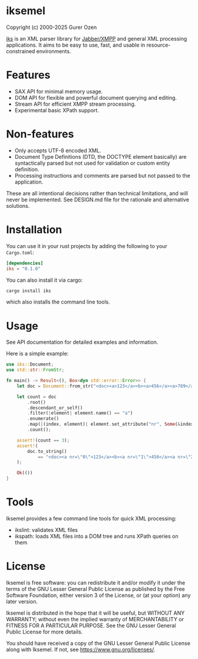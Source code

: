 # iksemel

Copyright (c) 2000-2025 Gurer Ozen <meduketto at gmail.com>

[iks][iks] is an XML parser library for [Jabber/XMPP][XMPP] and
general XML processing applications. It aims to be easy to use,
fast, and usable in resource-constrained environments.

# Features

* SAX API for minimal memory usage.
* DOM API for flexible and powerful document querying and editing.
* Stream API for efficient XMPP stream processing.
* Experimental basic XPath support.

# Non-features

* Only accepts UTF-8 encoded XML.
* Document Type Definitions (DTD, the DOCTYPE element basically) are
  syntactically parsed but not used for validation or custom entity
  definition.
* Processing instructions and comments are parsed but not passed to
  the application.

These are all intentional decisions rather than technical limitations,
and will never be implemented. See DESIGN.md file for the rationale
and alternative solutions.

# Installation

You can use it in your rust projects by adding the following to your `Cargo.toml`:

```toml
[dependencies]
iks = "0.1.0"
```

You can also install it via cargo:

```sh
cargo install iks
```

which also installs the command line tools.

# Usage

See API documentation for detailed examples and information.

Here is a simple example:

```rust
use iks::Document;
use std::str::FromStr;

fn main() -> Result<(), Box<dyn std::error::Error>> {
    let doc = Document::from_str("<doc><a>123</a><b><a>456</a><a>789</a></b></doc>")?;

    let count = doc
        .root()
        .descendant_or_self()
        .filter(|element| element.name() == "a")
        .enumerate()
        .map(|(index, element)| element.set_attribute("nr", Some(&index.to_string())))
        .count();

    assert!(count == 3);
    assert!(
        doc.to_string()
            == "<doc><a nr=\"0\">123</a><b><a nr=\"1\">456</a><a nr=\"2\">789</a></b></doc>"
    );

    Ok(())
}
```

# Tools

Iksemel provides a few command line tools for quick XML processing:

* ikslint: validates XML files
* ikspath: loads XML files into a DOM tree and runs XPath queries on them

# License

Iksemel is free software: you can redistribute it and/or modify it under
the terms of the GNU Lesser General Public License as published by the
Free Software Foundation, either version 3 of the License, or (at your
option) any later version.

Iksemel is distributed in the hope that it will be useful, but WITHOUT
ANY WARRANTY; without even the implied warranty of MERCHANTABILITY or
FITNESS FOR A PARTICULAR PURPOSE. See the GNU Lesser General Public
License for more details.

You should have received a copy of the GNU Lesser General Public License
along with Iksemel. If not, see <https://www.gnu.org/licenses/>.


[iks]: https://github.com/meduketto/iksemel-rust
[XMPP]: https://xmpp.org
